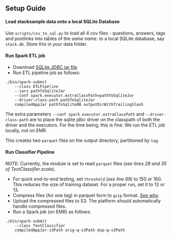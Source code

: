 ## Setup Guide

#### Load stacksample data onto a local SQLite Database
Use `scripts/csv_to_sql.py` to load all 4 csv files - questions, answers, tags and postlinks into tables of the *same name*. to a local SQLite database, say `stack.db`. Store this in your data folder.

#### Run Spark ETL job
- Download [SQLite JDBC jar file](https://bitbucket.org/xerial/sqlite-jdbc/downloads/sqlite-jdbc-3.23.1.jar)
- Run ETL pipeline job as follows:
```
./bin/spark-submit
    --class ETLPipeline
    --jars pathToSqliteJar
    --conf spark.executor.extraClassPath=pathToSqliteJar
    --driver-class-path pathToSqliteJar
    compiledAppJar pathToSqliteDB outputDirWithTrailingSlash
```
The extra parameters `--conf spark.executor.extraClassPath` and `--driver-class-path` are to place the sqlite jdbc driver on the classpath of both the driver and the executors. For the time being, this is fine. We run the ETL job locally, not on EMR.

This creates two `parquet` files on the output directory, partitioned by `tag`.

#### Run Classifier Pipeline
NOTE: Currently, the module is set to read `parquet` files (*see lines 28 and 35 of TextClassifier.scala*).
- For quick end-to-end testing, set `threshold` (*see line 69*) to 150 or 160. This reduces the size of training dataset. For a proper run, set it to 12 or 13.
- Compress files (for one tag) in parquet form to `gzip` format. [See why](https://docs.aws.amazon.com/emr/latest/ManagementGuide/HowtoProcessGzippedFiles.html).
- Upload the compressed files to S3. The platform *should* automatically handle compressed files.
- Run a Spark job (on EMR) as follows:
```
./bin/spark-submit
    --class TextClassifier
    compiledAppJar-s3Path orig-q-s3Path dup-q-s3Path
```